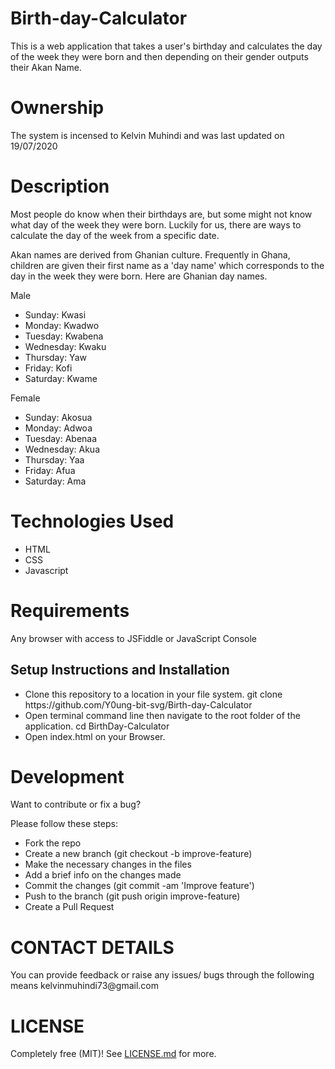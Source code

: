 # Birth-day-Calculator
<p>This is a web application that takes a user's birthday and calculates the day of the week they were born and then depending on their gender outputs their Akan Name. </p>

# Ownership
<p>The system is incensed to Kelvin Muhindi and was last updated on 19/07/2020 </>

# Description
<p>Most people do know when their birthdays are, but some might not know what day of the week they were born. Luckily for us, there are ways to calculate the day of the week from a specific date. </p>
<p>Akan names are derived from Ghanian culture. Frequently in Ghana, children are given their first name as a 'day name' which corresponds to the day in the week they were born. Here are Ghanian day names.</p>
<div >
<p>Male</p>
<ul>
   <li>Sunday: Kwasi</li>
   <li>Monday: Kwadwo</li>
   <li>Tuesday: Kwabena</li>
   <li>Wednesday: Kwaku</li>
   <li>Thursday: Yaw</li>
   <li>Friday: Kofi</li>
   <li>Saturday: Kwame</p></li>
</ul>
</div>
<div >
<p>Female</p>
<ul>
    <li>Sunday: Akosua</li>
    <li>Monday: Adwoa</li>
    <li>Tuesday: Abenaa</li>
    <li>Wednesday: Akua</li>
    <li>Thursday: Yaa</li>
    <li>Friday: Afua</li>
    <li>Saturday: Ama</li>
</ul>
</div>
</div>

# Technologies Used
<ul>
  <li>HTML</li>
  <li>CSS</li>
  <li>Javascript</li>
</ul>

# Requirements
<p>Any browser with access to JSFiddle or JavaScript Console </p>

<h2>Setup Instructions and Installation</h2>
<ul>
  <li>Clone this repository to a location in your file system. git clone https://github.com/Y0ung-bit-svg/Birth-day-Calculator </li>
  <li>Open terminal command line then navigate to the root folder of the application. cd BirthDay-Calculator </li>
  <li>Open index.html on your Browser.</li>
</ul>

# Development

<p>Want to contribute or fix a bug?</p>

<P>Please follow these steps:</p>

<ul>
<li>Fork the repo</li>
<li>Create a new branch (git checkout -b improve-feature)</li>
<li>Make the necessary changes in the files</li>
<li>Add a brief info on the changes made</li>
<li>Commit the changes (git commit -am 'Improve feature')</li>
<li>Push to the branch (git push origin improve-feature)</li>
<li>Create a Pull Request</li>
</ul>

# CONTACT DETAILS 
<p>You can provide feedback or raise any issues/ bugs through the following means
   kelvinmuhindi73@gmail.com </p>
   
# LICENSE
Completely free (MIT)! See [LICENSE.md](LICENSE.md) for more.
